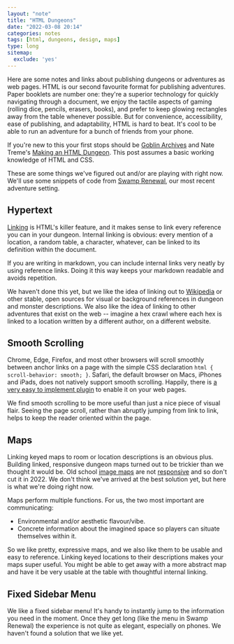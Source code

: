 ```yaml
---
layout: "note"
title: "HTML Dungeons"
date: "2022-03-08 20:14"
categories: notes
tags: [html, dungeons, design, maps]
type: long
sitemap:
  exclude: 'yes'
---
```


Here are some notes and links about publishing dungeons or adventures as web pages. HTML is our second favourite format for publishing adventures. Paper booklets are number one: they're a superior technology for quickly navigating through a document, we enjoy the tactile aspects of gaming (rolling dice, pencils, erasers, books), and prefer to keep glowing rectangles away from the table whenever possible. But for convenience, accessibility, ease of publishing, and adaptability, HTML is hard to beat. It's cool to be able to run an adventure for a bunch of friends from your phone.

If you're new to this your first stops should be [Goblin Archives](https://goblinarchives.github.io/LiminalHorror/Game%20Design/Programs/#markdown) and Nate Treme's [Making an HTML Dungeon](https://www.youtube.com/watch?v=TRZ2w36wJi0&ab_channel=NateTreme). This post assumes a basic working knowledge of HTML and CSS.

These are some things we've figured out and/or are playing with right now. We'll use some snippets of code from [Swamp Renewal](https://numbered.works/swamp-renewal), our most recent adventure setting.

## Hypertext

[Linking](https://www.w3.org/WhatIs.html) is HTML's killer feature, and it makes sense to link every reference you can in your dungeon. Internal linking is obvious: every mention of a location, a random table, a character, whatever, can be linked to its definition within the document.

If you are writing in markdown, you can include internal links very neatly by using reference links. Doing it this way keeps your markdown readable and avoids repetition.

We haven't done this yet, but we like the idea of linking out to [Wikipedia]() or other stable, open sources for visual or background references in dungeon and monster descriptions. We also like the idea of linking to other adventures that exist on the web -- imagine a hex crawl where each hex is linked to a location written by a different author, on a different website.

## Smooth Scrolling

Chrome, Edge, Firefox, and most other browsers will scroll smoothly between anchor links on a page with the simple CSS declaration `html { scroll-behavior: smooth; }`. Safari, the default browser on Macs, iPhones and iPads, does not natively support smooth scrolling. Happily, there is [a very easy to implement plugin](https://jonaskuske.github.io/smoothscroll-anchor-polyfill/) to enable it on your web pages.

We find smooth scrolling to be more useful than just a nice piece of visual flair. Seeing the page scroll, rather than abruptly jumping from link to link, helps to keep the reader oriented within the page.

## Maps

Linking keyed maps to room or location descriptions is an obvious plus. Building linked, responsive dungeon maps turned out to be trickier than we thought it would be. Old school [image maps]() are not [responsive]() and so don't cut it in 2022. We don't think we've arrived at the best solution yet, but here is what we're doing right now.

Maps perform multiple functions. For us, the two most important are communicating:

* Environmental and/or aesthetic flavour/vibe.
* Concrete information about the imagined space so players can situate themselves within it.

So we like pretty, expressive maps, and we also like them to be usable and easy to reference. Linking keyed locations to their descriptions makes your maps super useful. You might be able to get away with a more abstract map and have it be very usable at the table with thoughtful internal linking.

## Fixed Sidebar Menu

We like a fixed sidebar menu! It's handy to instantly jump to the information you need in the moment. Once they get long (like the menu in Swamp Renewal) the experience is not quite as elegant, especially on phones. We haven't found a solution that we like yet.
